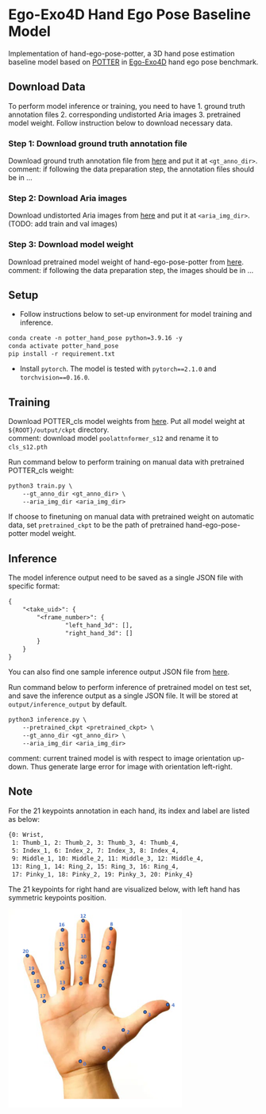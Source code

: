 # Ego-Exo4D Hand Ego Pose Baseline Model 
Implementation of hand-ego-pose-potter, a 3D hand pose estimation baseline model based on [POTTER](https://github.com/zczcwh/POTTER/tree/main) in [Ego-Exo4D](https://github.com/facebookresearch/Ego4d) hand ego pose benchmark.


## Download Data

To perform model inference or training, you need to have 1. ground truth annotation files 2. corresponding undistorted Aria images 3. pretrained model weight. Follow instruction below to download necessary data.

### Step 1: Download ground truth annotation file

Download ground truth annotation file from [here](https://drive.google.com/drive/folders/1F7pz21ejW6J5Eu6Mhhzm9HQ0neFrxrul?usp=sharing) and put it at `<gt_anno_dir>`.  
comment: if following the data preparation step, the annotation files should be in ...

### Step 2: Download Aria images

Download undistorted Aria images from [here](https://drive.google.com/drive/folders/1R2v-xdiQ919sBGgL_MQZtsgsB4BTxVQl?usp=sharing) and put it at `<aria_img_dir>`. (TODO: add train and val images)  


### Step 3: Download model weight
Download pretrained model weight of hand-ego-pose-potter from [here](https://drive.google.com/drive/folders/1WSvV7wvmYBvFhB5KwK6PRXwV5dpHd9Hf?usp=sharing).
comment: if following the data preparation step, the images should be in ...

## Setup

- Follow instructions below to set-up environment for model training and inference.
```
conda create -n potter_hand_pose python=3.9.16 -y
conda activate potter_hand_pose
pip install -r requirement.txt
```
- Install `pytorch`. The model is tested with `pytorch==2.1.0` and `torchvision==0.16.0`. 


## Training

Download POTTER_cls model weights from [here](https://github.com/zczcwh/POTTER/tree/main/image_classification#2-poolattnformer-models-in-paper-we-denote-as-potter_cls). Put all model weight at `${ROOT}/output/ckpt` directory.  
comment: download model `poolattnformer_s12` and rename it to `cls_s12.pth`

Run command below to perform training on manual data with pretrained POTTER_cls weight:
```
python3 train.py \
    --gt_anno_dir <gt_anno_dir> \
    --aria_img_dir <aria_img_dir>
```
If choose to finetuning on manual data with pretrained weight on automatic data, set `pretrained_ckpt` to be the path of pretrained hand-ego-pose-potter model weight.

## Inference

The model inference output need to be saved as a single JSON file with specific format:
```
{
    "<take_uid>": {
        "<frame_number>": {
                "left_hand_3d": [],
                "right_hand_3d": []     
        }
    }
}
```

You can also find one sample inference output JSON file from [here](https://drive.google.com/file/d/1t9U3Em_Y5sjTN5_4GZ6S6rnYUNI5L943/view?usp=sharing).

Run command below to perform inference of pretrained model on test set, and save the inference output as a single JSON file. It will be stored at `output/inference_output` by default. 
```
python3 inference.py \
    --pretrained_ckpt <pretrained_ckpt> \
    --gt_anno_dir <gt_anno_dir> \
    --aria_img_dir <aria_img_dir>
```
comment: current trained model is with respect to image orientation up-down. Thus generate large error for image with orientation left-right. 

## Note
For the 21 keypoints annotation in each hand, its index and label are listed as below:
```
{0: Wrist,
 1: Thumb_1, 2: Thumb_2, 3: Thumb_3, 4: Thumb_4,
 5: Index_1, 6: Index_2, 7: Index_3, 8: Index_4,
 9: Middle_1, 10: Middle_2, 11: Middle_3, 12: Middle_4,
 13: Ring_1, 14: Ring_2, 15: Ring_3, 16: Ring_4,
 17: Pinky_1, 18: Pinky_2, 19: Pinky_3, 20: Pinky_4}
```
The 21 keypoints for right hand are visualized below, with left hand has symmetric keypoints position. 

<img src="assets/hand_index.png" width ="350" height="400">